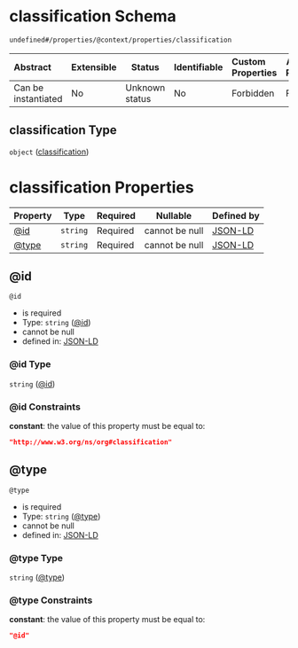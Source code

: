 # classification Schema

```txt
undefined#/properties/@context/properties/classification
```




| Abstract            | Extensible | Status         | Identifiable | Custom Properties | Additional Properties | Access Restrictions | Defined In                                                                      |
| :------------------ | ---------- | -------------- | ------------ | :---------------- | --------------------- | ------------------- | ------------------------------------------------------------------------------- |
| Can be instantiated | No         | Unknown status | No           | Forbidden         | Forbidden             | none                | [ndl-isil.schema.json\*](../../out/ndl-isil.schema.json "open original schema") |

## classification Type

`object` ([classification](ndl-isil-properties-json-ld-context-properties-classification.md))

# classification Properties

| Property        | Type     | Required | Nullable       | Defined by                                                                                                                                                              |
| :-------------- | -------- | -------- | -------------- | :---------------------------------------------------------------------------------------------------------------------------------------------------------------------- |
| [@id](#@id)     | `string` | Required | cannot be null | [JSON-LD](ndl-isil-properties-json-ld-context-properties-classification-properties-id.md "undefined#/properties/@context/properties/classification/properties/@id")     |
| [@type](#@type) | `string` | Required | cannot be null | [JSON-LD](ndl-isil-properties-json-ld-context-properties-classification-properties-type.md "undefined#/properties/@context/properties/classification/properties/@type") |

## @id




`@id`

-   is required
-   Type: `string` ([@id](ndl-isil-properties-json-ld-context-properties-classification-properties-id.md))
-   cannot be null
-   defined in: [JSON-LD](ndl-isil-properties-json-ld-context-properties-classification-properties-id.md "undefined#/properties/@context/properties/classification/properties/@id")

### @id Type

`string` ([@id](ndl-isil-properties-json-ld-context-properties-classification-properties-id.md))

### @id Constraints

**constant**: the value of this property must be equal to:

```json
"http://www.w3.org/ns/org#classification"
```

## @type




`@type`

-   is required
-   Type: `string` ([@type](ndl-isil-properties-json-ld-context-properties-classification-properties-type.md))
-   cannot be null
-   defined in: [JSON-LD](ndl-isil-properties-json-ld-context-properties-classification-properties-type.md "undefined#/properties/@context/properties/classification/properties/@type")

### @type Type

`string` ([@type](ndl-isil-properties-json-ld-context-properties-classification-properties-type.md))

### @type Constraints

**constant**: the value of this property must be equal to:

```json
"@id"
```
